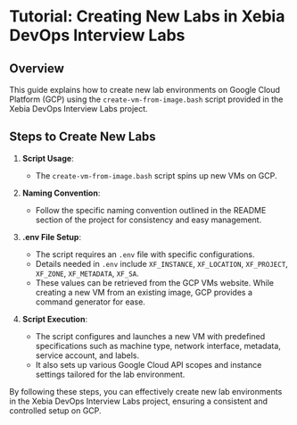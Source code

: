 # Tutorial: Creating New Labs in Xebia DevOps Interview Labs

## Overview
This guide explains how to create new lab environments on Google Cloud Platform
(GCP) using the `create-vm-from-image.bash` script provided in the Xebia DevOps
Interview Labs project.

## Steps to Create New Labs
1. **Script Usage**:
   - The `create-vm-from-image.bash` script spins up new VMs on GCP.

2. **Naming Convention**:
   - Follow the specific naming convention outlined in the README section of the
     project for consistency and easy management.

3. **.env File Setup**:
   - The script requires an `.env` file with specific configurations.
   - Details needed in `.env` include `XF_INSTANCE`, `XF_LOCATION`,
     `XF_PROJECT`, `XF_ZONE`, `XF_METADATA`, `XF_SA`.
   - These values can be retrieved from the GCP VMs website. While creating a
     new VM from an existing image, GCP provides a command generator for ease.

4. **Script Execution**:
   - The script configures and launches a new VM with predefined specifications
     such as machine type, network interface, metadata, service account, and
     labels.
   - It also sets up various Google Cloud API scopes and instance settings
     tailored for the lab environment.

By following these steps, you can effectively create new lab environments in the
Xebia DevOps Interview Labs project, ensuring a consistent and controlled setup
on GCP.
